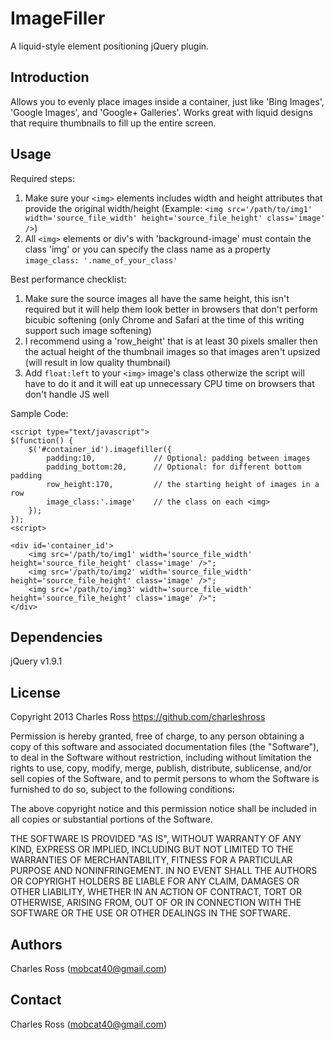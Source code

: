 ImageFiller
===========================
A liquid-style element positioning jQuery plugin.

Introduction
-----------------------------

Allows you to evenly place images inside a container, just like 'Bing Images', 'Google Images', and 'Google+ Galleries'. Works great with liquid designs that require thumbnails to fill up the entire screen.

Usage
-----------------------------

Required steps:

1. Make sure your `<img>` elements includes width and height attributes that provide the original width/height (Example: `<img src='/path/to/img1' width='source_file_width' height='source_file_height' class='image' />`)
2. All `<img>` elements or div's with 'background-image' must contain the class 'img' or you can specify the class name as a property `image_class: '.name_of_your_class'`

Best performance checklist:

1. Make sure the source images all have the same height, this isn't required but it will help them look better in browsers that don't perform bicubic softening (only Chrome and Safari at the time of this writing support such image softening)
2. I recommend using a 'row_height' that is at least 30 pixels smaller then the actual height of the thumbnail images so that images aren't upsized (will result in low quality thumbnail)
3. Add `float:left` to your `<img>` image's class otherwize the script will have to do it and it will eat up unnecessary CPU time on browsers that don't handle JS well

Sample Code:

	<script type="text/javascript">
	$(function() {
		$('#container_id').imagefiller({
			padding:10,				// Optional: padding between images
			padding_bottom:20,		// Optional: for different bottom padding
			row_height:170,			// the starting height of images in a row
			image_class:'.image'	// the class on each <img>
		});
	});
	<script>
	
	<div id='container_id'>
		<img src='/path/to/img1' width='source_file_width' height='source_file_height' class='image' />";
		<img src='/path/to/img2' width='source_file_width' height='source_file_height' class='image' />";
		<img src='/path/to/img3' width='source_file_width' height='source_file_height' class='image' />";
	</div>
	
Dependencies
-----------------------------

jQuery v1.9.1

License
-----------------------------

Copyright 2013 Charles Ross
https://github.com/charleshross

Permission is hereby granted, free of charge, to any person obtaining a copy of this software and associated documentation files (the "Software"), to deal in the Software without restriction, including without limitation the rights to use, copy, modify, merge, publish, distribute, sublicense, and/or sell copies of the Software, and to permit persons to whom the Software is furnished to do so, subject to the following conditions:

The above copyright notice and this permission notice shall be included in all copies or substantial portions of the Software.

THE SOFTWARE IS PROVIDED "AS IS", WITHOUT WARRANTY OF ANY KIND, EXPRESS OR IMPLIED, INCLUDING BUT NOT LIMITED TO THE WARRANTIES OF MERCHANTABILITY, FITNESS FOR A PARTICULAR PURPOSE AND NONINFRINGEMENT. IN NO EVENT SHALL THE AUTHORS OR COPYRIGHT HOLDERS BE LIABLE FOR ANY CLAIM, DAMAGES OR OTHER LIABILITY, WHETHER IN AN ACTION OF CONTRACT, TORT OR OTHERWISE, ARISING FROM, OUT OF OR IN CONNECTION WITH THE SOFTWARE OR THE USE OR OTHER DEALINGS IN THE SOFTWARE.

Authors
-----------------------------

Charles Ross (mobcat40@gmail.com)

Contact
-----------------------------

Charles Ross (mobcat40@gmail.com)